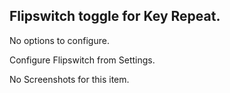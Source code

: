 ## Flipswitch toggle for Key Repeat.

No options to configure.

Configure Flipswitch from Settings.

No Screenshots for this item.
